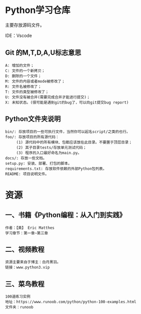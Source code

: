 # Python学习仓库
主要存放源码文件。

IDE：Vscode

## Git 的M,T,D,A,U标志意思
    A: 增加的文件；
    C: 文件的一个新拷贝；
    D: 删除的一个文件；
    M: 文件的内容或者mode被修改了；
    R: 文件名被修改了；
    T: 文件的类型被修改了；
    U: 文件没有被合并(需要完成合并才能进行提交)；
    X: 未知状态。(很可能是遇到git的bug了，可以向git提交bug report)
## Python文件夹说明
    bin/: 存放项目的一些可执行文件，当然你可以起名script/之类的也行。
    foo/: 存放项目的所有源代码：
         (1) 源代码中的所有模块、包都应该放在此目录。不要置于顶层目录；
         (2) 其子目录tests/存放单元测试代码； 
         (3) 程序的入口最好命名为main.py。
    docs/: 存放一些文档。
    setup.py: 安装、部署、打包的脚本。
    requirements.txt: 存放软件依赖的外部Python包列表。
    README: 项目说明文件。

# 资源
## 一、书籍《Python编程：从入门到实践》
    作者：【美】 Eric Matthes
    学习章节：第一章~第三章

## 二、视频教程
    资源主要来自于博主：白月黑羽。
    链接：www.python3.vip

## 三、菜鸟教程
    100道练习实例
    地址：https://www.runoob.com/python/python-100-examples.html
    文件夹：runoob
